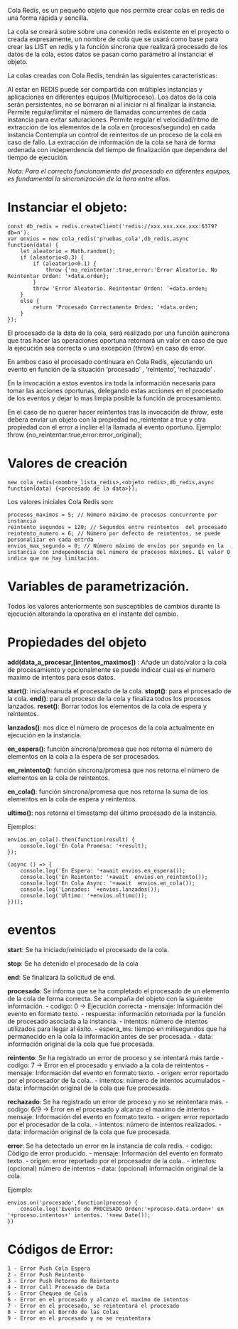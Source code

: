 Cola Redis, es un pequeño objeto que nos permite crear colas en redis de una forma rápida y sencilla.

La cola se creará sobre sobre una conexión redis existente en el proyecto o creada expresamente, un nombre de cola que se usará como base para crear las LIST en redis y la función síncrona que realizará procesado de los datos de la cola, estos datos se pasan como parámetro al instanciar el objeto.

La colas creadas con Cola Redis, tendrán las siguientes características:

Al estar en REDIS puede ser compartida con múltiples instancias y aplicaciones en diferentes equipos (Multiproceso).
Los datos de la cola serán persistentes, no se borraran ni al iniciar ni al finalizar la instancia.
Permite regular/limitar el número de llamadas concurrentes de cada instancia para evitar saturaciones.
Permite regular el velocidad/ritmo de extracción de los elementos de la cola en (procesos/segundo) en cada instancia
Contempla un control de reintentos de un proceso de la cola en caso de fallo.
La extracción de información de la cola se hará de forma ordenada con independencia del tiempo de finalización que dependera del tiempo de ejecución.

*Nota: Para el correcto funcionamiento del procesado en diferentes equipos, es fundamental la sincronización de la hora entre ellos.*

# Instanciar el objeto:

    const db_redis = redis.createClient('redis://xxx.xxx.xxx.xxx:6379?db=n');
    var envios = new cola_redis('pruebas_cola',db_redis,async function(data) {
        let aleatorio = Math.random();             
        if (aleatorio<0.3) {            
            if (aleatorio<0.1) {
                throw {'no_reintentar':true,error:'Error Aleatorio. No Reintentar Orden: '+data.orden};
            } 
            throw 'Error Aleatorio. Reintentar Orden: '+data.orden;            
        }
        else {            
            return 'Procesado Correctamente Orden: '+data.orden;        
        }             
    });

El procesado de la data de la cola, será realizado por una función asíncrona que tras hacer las operaciones oportuna retornará un valor en caso de que la ejecución sea correcta o una excepción (throw) en caso de error. 

En ambos caso el procesado continuara en Cola Redis, ejecutando un evento en función de la situación   ‘procesado’ , ‘reintento’, ‘rechazado’ .

En la invocación a estos eventos ira toda la información necesaria para tomar las acciones oportunas, delegando estas acciones en el procesado de los eventos y dejar lo mas limpia posible la función de procesamiento.

En el caso de no querer hacer reintentos tras la invocación de *throw*, este debera enviar un objeto con la propiedad no_reintentar a true y otra propiedad con el error a inclier el la llamada al evento oportuno.  Ejemplo:  throw {no_reintentar:true,error:error_original};




# Valores de creación
 
    new cola_redis(<nombre_lista_redis>,<objeto redis>,db_redis,async function(data) {<procesado de la data>});

Los valores iniciales Cola Redis son:

    procesos_maximos = 5; // Número máximo de procesos concurrente por instancia  
    reintento_segundos = 120; // Segundos entre reintentos  del procesado
    reintento_numero = 6; // Número por defecto de reintentos, se puede personalizar en cada entrda
    envios_max_segundo = 0; // Número máximo de envíos por segundo en la instancia con independencia del número de procesos máximos. El valor 0 indica que no hay limitación.

# Variables de parametrización. 

Todos los valores anteriormente son susceptibles de cambios durante la ejecución alterando la operativa en el instante del cambio.

# Propiedades del objeto

**add(data_a_procesar,[intentos_maximos])** : Añade un dato/valor  a la cola de procesamiento y opcionalmente se puede indicar cual es el numero maximo de intentos para esos datos.

**start()**: inicia/reanuda el procesado de la cola.
**stopt()**: para el procesado de la cola.
**end()**: para el proceso de la cola y finaliza todos los procesos lanzados.
**reset()**: Borrar todos los elementos de la cola de espera y reintentos.

**lanzados()**: nos dice el número de procesos de la cola  actualmente en ejecución en la instancia.

**en_espera()**: función síncrona/promesa que nos retorna el número de elementos en la cola a la espera de ser procesados.
	
**en_reintento()**: función síncrona/promesa que nos retorna el número de elementos en la cola de reintentos.
	
**en_cola()**: función síncrona/promesa que nos retorna la suma de los elementos en la cola de espera y reintentos.
	
**ultimo()**: nos retorna el timestamp del último procesado de la instancia.

Ejemplos: 

    envios.en_cola().then(function(result) {
        console.log('En Cola Promesa: '+result);
    });

    (async () => {
        console.log('En Espera: '+await envios.en_espera());
        console.log('En Reintento: '+await  envios.en_reintento());
        console.log('En Cola Async: '+await  envios.en_cola());
        console.log('Lanzados: '+envios.lanzados());
        console.log('Ultimo: '+envios.ultimo());
    })();

# eventos 

**start**: Se ha iniciado/reiniciado el procesado de la cola.
	
**stop**: Se ha detenido el procesado de la cola
	
**end**: Se finalizará la solicitud de end.

**procesado**: Se informa que se ha completado el procesado de un elemento de la cola de forma correcta.  Se acompaña del objeto con la siguiente información.
    - codigo: 0 -> Ejecución correcta
    - mensaje: Información del evento en formato texto.
    - respuesta: información retornada por la función de procesado asociada a la instancia. 
    - intentos: número de intentos utilizados para llegar al éxito.
    - espera_ms: tiempo en milisegundos que ha permanecido en la cola la información antes de ser procesada.
    - data: información original de la cola que fue procesada.

**reintento**: Se ha registrado un error de proceso y se intentará más tarde
    - codigo: 7 -> Error en el procesado y enviado a la cola de reintentos
    - mensaje: Información del evento en formato texto.
    - origen: error reportado por el procesador de la cola.. 
    - intentos: número de intentos acumulados
    - data: información original de la cola que fue procesada.

**rechazado**: Se ha registrado un error de proceso y no se reintentara más.
    - codigo: 6/9 -> Error en el procesado y alcanzo el maximo de intentos
    - mensaje: Información del evento en formato texto.
    - origen: error reportado por el procesador de la cola.. 
    - intentos: número de intentos realizados.
    - data: información original de la cola que fue procesada.

**error**: Se ha detectado un error en la instancia de cola redis.
    - codigo:  Código de error producido.
    - mensaje: Información del evento en formato texto.
    - origen: error reportado por el procesador de la cola.. 
    - intentos: (opcional)  número de intentos
    - data: (opcional)  información original de la cola.

Ejemplo:
	
    envios.on('procesado',function(proceso) {    
        console.log('Evento de PROCESADO Orden:'+proceso.data.orden+' en '+proceso.intentos+' intentos. '+new Date());
    })


# Códigos de Error:
	
	1 - Error Push Cola Espera
	2 - Error Push Reintento
	3 - Error Push Retorno de Reintento
	4 - Error Call Procesado de Data
	5 - Error Chequeo de Cola
	6 - Error en el procesado y alcanzo el maximo de intentos
	7 - Error en el procesado, se reintentará el procesado
	8 - Error en el Borrdo de las Colas
    9 - Error en el procesado y no se reintentara

